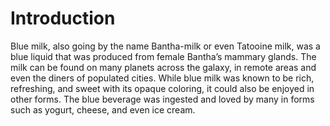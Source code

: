# Introduction

Blue milk, also going by the name Bantha-milk or even Tatooine milk, was a blue liquid that was produced from female Bantha’s mammary glands.
The milk can be found on many planets across the galaxy, in remote areas and even the diners of populated cities.
While blue milk was known to be rich, refreshing, and sweet with its opaque coloring, it could also be enjoyed in other forms.
The blue beverage was ingested and loved by many in forms such as yogurt, cheese, and even ice cream.
